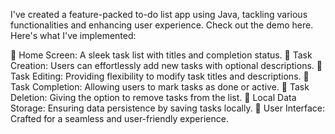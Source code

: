  I've created a feature-packed to-do list app using Java, tackling various functionalities and enhancing user experience. Check out the demo here. Here's what I've implemented:

⿡ Home Screen: A sleek task list with titles and completion status.
⿢ Task Creation: Users can effortlessly add new tasks with optional descriptions.
⿣ Task Editing: Providing flexibility to modify task titles and descriptions.
⿤ Task Completion: Allowing users to mark tasks as done or active.
⿥ Task Deletion: Giving the option to remove tasks from the list.
⿦ Local Data Storage: Ensuring data persistence by saving tasks locally.
⿧ User Interface: Crafted for a seamless and user-friendly experience.
